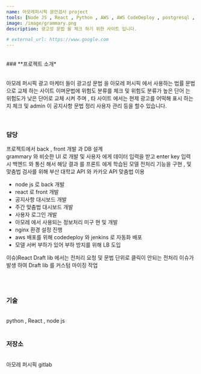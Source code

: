 ```yaml
---
name: 아모레퍼시픽 문안검사 project
tools: [Node JS , React , Python , AWS , AWS CodeDeploy , postgresql , jenkins]
image: /image/grammary.png
description: 광고성 문법 을 체크 하기 위한 사이트 입니다.

# external_url: https://www.google.com
---
```


<br>
### **프로젝트 소개*

<br>
<br>

아모레 퍼시픽 광고 마케터 들이 광고성 문법 을 아모레 퍼시픽 에서 사용하는 법률 문법으로 교체 하는 사이트 이며문법에 위험도 분류를 체크 및 위험도 분류가 높은 단어 는 위험도가 낮은 단어로 교체 시켜 주며 , 타 사이트 에서는 현제 광고를 어떡해 표시 하는지 체크 및 admin 이 공지사항
문법 정리 사용자 관리 등을 할수 있습니다.

<br>

### 담당

프로젝트에서 back , front 개발 과 DB 설계<br>
grammary 와 비슷한 UI 로 개발 및 사용자 에게 데이터 입력을 받고 enter key 입력 시 백엔드 와 통신 해서 해당 결과 를 프론트 에게 학습된 모델 전처리 기능을 구현 , 및 맞춤법 검사를 위해 부산 대학교 API 와 카카오 API 맞춤법 이용 <br>


* node js 로 back 개발 <br>
* react 로 front 개발 <br>
* 공지사항 대시보드 개발 <br>
* 주간 맞춤법 대시보드 개발 <br>
* 사용자 로그인 개발 <br>
* 아모레 에서 사용되는 정보처리 미구 현 및 개발 <br>
* nginx 환경 설정 진행<br>
* aws 배포를 위해 codedeploy 와 jenkins 로 자동화 배포 <br>
* 모델 서버 부하가 있어 부하 방지를 위해 LB 도입 <br>

이슈)React Draft lib 에서는 전처리 요청 및 문법 단위로 클릭이 안되는 전처리 이슈가 발생 하여 Draft lib 를 커스텀 마이징 작업


<br>
<br>

### 기술
<br>
python , React , node js 
<br>
<br>

### 저장소
<br>아모레 퍼시픽 gitlab 
